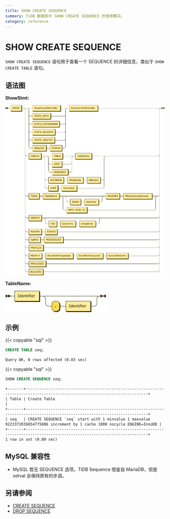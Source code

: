 ```yaml
---
title: SHOW CREATE SEQUENCE
summary: TiDB 数据库中 SHOW CREATE SEQUENCE 的使用概况。
category: reference
---
```


# SHOW CREATE SEQUENCE

`SHOW CREATE SEQUENCE` 语句用于查看一个 SEQUENCE 的详细信息，类似于 `SHOW CREATE TABLE` 语句。

## 语法图

**ShowStmt:**

![ShowStmt](/media/sqlgram/ShowStmt.png)

**TableName:**

![TableName](/media/sqlgram/TableName.png)

## 示例

{{< copyable "sql" >}}

```sql
CREATE TABLE seq;
```

```
Query OK, 0 rows affected (0.03 sec)
```

{{< copyable "sql" >}}

```sql
SHOW CREATE SEQUENCE seq;
```

```
+-------+----------------------------------------------------------------------------------------------------------------------------+
| Table | Create Table                                                                                                               |
+-------+----------------------------------------------------------------------------------------------------------------------------+
| seq   | CREATE SEQUENCE `seq` start with 1 minvalue 1 maxvalue 9223372036854775806 increment by 1 cache 1000 nocycle ENGINE=InnoDB |
+-------+----------------------------------------------------------------------------------------------------------------------------+
1 row in set (0.00 sec)
```

## MySQL 兼容性

* MySQL 暂无 SEQUENCE 选项。TiDB Sequence 借鉴自 MariaDB，但是 setval 会保持原有的步调。

## 另请参阅

* [CREATE SEQUENCE](/reference/sql/statements/create-sequence.md)
* [DROP SEQUENCE](/reference/sql/statements/drop-sequence.md)
